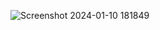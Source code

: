 ![Screenshot 2024-01-10 181849](https://github.com/fitriarhmdni15/tugas_php/assets/128965425/746f1d15-48f0-4263-9209-ffd19c4a51e6)
